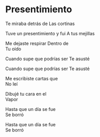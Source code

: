 # Presentimiento  

Te miraba detrás de
Las cortinas  

Tuve un presentimiento y fui
A tus mejillas  

Me dejaste respirar
Dentro de  
Tu oído  

Cuando supe que podrías ser
Te asusté  

Cuando supe que podrías ser
Te asusté  

Me escribiste cartas que  
No leí  

Dibujé tu cara en el  
Vapor  

Hasta que un día se fue  
Se borró  

Hasta que un día se fue  
Se borró  
